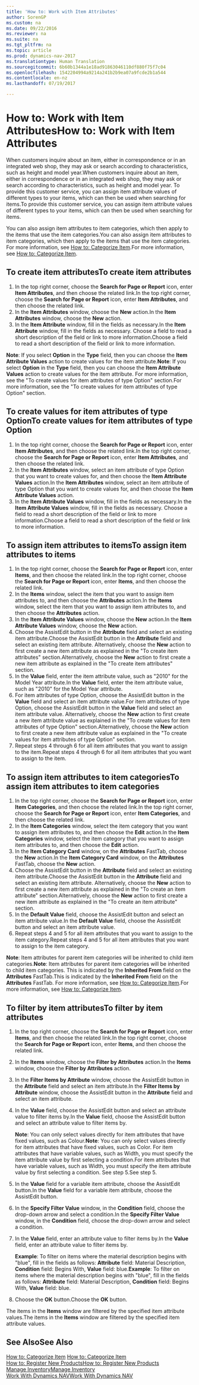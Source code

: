```yaml
---
title: 'How to: Work with Item Attributes'
author: SorenGP
ms.custom: na
ms.date: 09/22/2016
ms.reviewer: na
ms.suite: na
ms.tgt_pltfrm: na
ms.topic: article
ms.prod: dynamics-nav-2017
ms.translationtype: Human Translation
ms.sourcegitcommit: 6b60b1344a1e18ad91863046110df880f75f7c04
ms.openlocfilehash: 1542204994a9214a241b2b9ea07a9fcde2b1a544
ms.contentlocale: en-nz
ms.lasthandoff: 07/19/2017

---
```


# <a name="how-to-work-with-item-attributes"></a><span data-ttu-id="46212-102">How to: Work with Item Attributes</span><span class="sxs-lookup"><span data-stu-id="46212-102">How to: Work with Item Attributes</span></span>
<span data-ttu-id="46212-103">When customers inquire about an item, either in correspondence or in an integrated web shop, they may ask or search according to characteristics, such as height and model year.</span><span class="sxs-lookup"><span data-stu-id="46212-103">When customers inquire about an item, either in correspondence or in an integrated web shop, they may ask or search according to characteristics, such as height and model year.</span></span> <span data-ttu-id="46212-104">To provide this customer service, you can assign item attribute values of different types to your items, which can then be used when searching for items.</span><span class="sxs-lookup"><span data-stu-id="46212-104">To provide this customer service, you can assign item attribute values of different types to your items, which can then be used when searching for items.</span></span>

<span data-ttu-id="46212-105">You can also assign item attributes to item categories, which then apply to the items that use the item categories.</span><span class="sxs-lookup"><span data-stu-id="46212-105">You can also assign item attributes to item categories, which then apply to the items that use the item categories.</span></span> <span data-ttu-id="46212-106">For more information, see [How to: Categorize Item](inventory-how-categorize-items.md).</span><span class="sxs-lookup"><span data-stu-id="46212-106">For more information, see [How to: Categorize Item](inventory-how-categorize-items.md).</span></span>

## <a name="to-create-item-attributes"></a><span data-ttu-id="46212-107">To create item attributes</span><span class="sxs-lookup"><span data-stu-id="46212-107">To create item attributes</span></span>
1. <span data-ttu-id="46212-108">In the top right corner, choose the **Search for Page or Report** icon, enter **Item Attributes**, and then choose the related link.</span><span class="sxs-lookup"><span data-stu-id="46212-108">In the top right corner, choose the **Search for Page or Report** icon, enter **Item Attributes**, and then choose the related link.</span></span>
2. <span data-ttu-id="46212-109">In the **Item Attributes** window, choose the **New** action.</span><span class="sxs-lookup"><span data-stu-id="46212-109">In the **Item Attributes** window, choose the **New** action.</span></span>
3. <span data-ttu-id="46212-110">In the **Item Attribute** window, fill in the fields as necessary.</span><span class="sxs-lookup"><span data-stu-id="46212-110">In the **Item Attribute** window, fill in the fields as necessary.</span></span> <span data-ttu-id="46212-111">Choose a field to read a short description of the field or link to more information.</span><span class="sxs-lookup"><span data-stu-id="46212-111">Choose a field to read a short description of the field or link to more information.</span></span>

<span data-ttu-id="46212-112">**Note**: If you select **Option** in the **Type** field, then you can choose the **Item Attribute Values** action to create values for the item attribute.</span><span class="sxs-lookup"><span data-stu-id="46212-112">**Note**: If you select **Option** in the **Type** field, then you can choose the **Item Attribute Values** action to create values for the item attribute.</span></span> <span data-ttu-id="46212-113">For more information, see the "To create values for item attributes of type Option" section.</span><span class="sxs-lookup"><span data-stu-id="46212-113">For more information, see the "To create values for item attributes of type Option" section.</span></span>  

## <a name="to-create-values-for-item-attributes-of-type-option"></a><span data-ttu-id="46212-114">To create values for item attributes of type Option</span><span class="sxs-lookup"><span data-stu-id="46212-114">To create values for item attributes of type Option</span></span>
1. <span data-ttu-id="46212-115">In the top right corner, choose the **Search for Page or Report** icon, enter **Item Attributes**, and then choose the related link.</span><span class="sxs-lookup"><span data-stu-id="46212-115">In the top right corner, choose the **Search for Page or Report** icon, enter **Item Attributes**, and then choose the related link.</span></span>
2. <span data-ttu-id="46212-116">In the **Item Attributes** window, select an item attribute of type Option that you want to create values for, and then choose the **Item Attribute Values** action.</span><span class="sxs-lookup"><span data-stu-id="46212-116">In the **Item Attributes** window, select an item attribute of type Option that you want to create values for, and then choose the **Item Attribute Values** action.</span></span>
3. <span data-ttu-id="46212-117">In the **Item Attribute Values** window, fill in the fields as necessary.</span><span class="sxs-lookup"><span data-stu-id="46212-117">In the **Item Attribute Values** window, fill in the fields as necessary.</span></span> <span data-ttu-id="46212-118">Choose a field to read a short description of the field or link to more information.</span><span class="sxs-lookup"><span data-stu-id="46212-118">Choose a field to read a short description of the field or link to more information.</span></span>

## <a name="to-assign-item-attributes-to-items"></a><span data-ttu-id="46212-119">To assign item attributes to items</span><span class="sxs-lookup"><span data-stu-id="46212-119">To assign item attributes to items</span></span>
1. <span data-ttu-id="46212-120">In the top right corner, choose the **Search for Page or Report** icon, enter **Items**, and then choose the related link.</span><span class="sxs-lookup"><span data-stu-id="46212-120">In the top right corner, choose the **Search for Page or Report** icon, enter **Items**, and then choose the related link.</span></span>
2. <span data-ttu-id="46212-121">In the **Items** window, select the item that you want to assign item attributes to, and then choose the **Attributes** action.</span><span class="sxs-lookup"><span data-stu-id="46212-121">In the **Items** window, select the item that you want to assign item attributes to, and then choose the **Attributes** action.</span></span>
3. <span data-ttu-id="46212-122">In the **Item Attribute Values** window, choose the **New** action.</span><span class="sxs-lookup"><span data-stu-id="46212-122">In the **Item Attribute Values** window, choose the **New** action.</span></span>
4. <span data-ttu-id="46212-123">Choose the AssistEdit button in the **Attribute** field and select an existing item attribute.</span><span class="sxs-lookup"><span data-stu-id="46212-123">Choose the AssistEdit button in the **Attribute** field and select an existing item attribute.</span></span> <span data-ttu-id="46212-124">Alternatively, choose the **New** action to first create a new item attribute as explained in the "To create item attributes" section.</span><span class="sxs-lookup"><span data-stu-id="46212-124">Alternatively, choose the **New** action to first create a new item attribute as explained in the "To create item attributes" section.</span></span>
5. <span data-ttu-id="46212-125">In the **Value** field, enter the item attribute value, such as "2010" for the Model Year attribute.</span><span class="sxs-lookup"><span data-stu-id="46212-125">In the **Value** field, enter the item attribute value, such as "2010" for the Model Year attribute.</span></span>
6. <span data-ttu-id="46212-126">For item attributes of type Option, choose the AssistEdit button in the **Value** field and select an item attribute value.</span><span class="sxs-lookup"><span data-stu-id="46212-126">For item attributes of type Option, choose the AssistEdit button in the **Value** field and select an item attribute value.</span></span> <span data-ttu-id="46212-127">Alternatively, choose the **New** action to first create a new item attribute value as explained in the "To create values for item attributes of type Option" section.</span><span class="sxs-lookup"><span data-stu-id="46212-127">Alternatively, choose the **New** action to first create a new item attribute value as explained in the "To create values for item attributes of type Option" section.</span></span>
7. <span data-ttu-id="46212-128">Repeat steps 4 through 6 for all item attributes that you want to assign to the item.</span><span class="sxs-lookup"><span data-stu-id="46212-128">Repeat steps 4 through 6 for all item attributes that you want to assign to the item.</span></span>

## <a name="to-assign-item-attributes-to-item-categories"></a><span data-ttu-id="46212-129">To assign item attributes to item categories</span><span class="sxs-lookup"><span data-stu-id="46212-129">To assign item attributes to item categories</span></span>
1. <span data-ttu-id="46212-130">In the top right corner, choose the **Search for Page or Report** icon, enter **Item Categories**, and then choose the related link.</span><span class="sxs-lookup"><span data-stu-id="46212-130">In the top right corner, choose the **Search for Page or Report** icon, enter **Item Categories**, and then choose the related link.</span></span>
2. <span data-ttu-id="46212-131">In the **Item Categories** window, select the item category that you want to assign item attributes to, and then choose the **Edit** action.</span><span class="sxs-lookup"><span data-stu-id="46212-131">In the **Item Categories** window, select the item category that you want to assign item attributes to, and then choose the **Edit** action.</span></span>
3. <span data-ttu-id="46212-132">In the **Item Category Card** window, on the **Attributes** FastTab, choose the **New** action.</span><span class="sxs-lookup"><span data-stu-id="46212-132">In the **Item Category Card** window, on the **Attributes** FastTab, choose the **New** action.</span></span>
4. <span data-ttu-id="46212-133">Choose the AssistEdit button in the **Attribute** field and select an existing item attribute.</span><span class="sxs-lookup"><span data-stu-id="46212-133">Choose the AssistEdit button in the **Attribute** field and select an existing item attribute.</span></span> <span data-ttu-id="46212-134">Alternatively, choose the **New** action to first create a new item attribute as explained in the "To create an item attribute" section.</span><span class="sxs-lookup"><span data-stu-id="46212-134">Alternatively, choose the **New** action to first create a new item attribute as explained in the "To create an item attribute" section.</span></span>
5. <span data-ttu-id="46212-135">In the **Default Value** field, choose the AssistEdit button and select an item attribute value.</span><span class="sxs-lookup"><span data-stu-id="46212-135">In the **Default Value** field, choose the AssistEdit button and select an item attribute value.</span></span>
6. <span data-ttu-id="46212-136">Repeat steps 4 and 5 for all item attributes that you want to assign to the item category.</span><span class="sxs-lookup"><span data-stu-id="46212-136">Repeat steps 4 and 5 for all item attributes that you want to assign to the item category.</span></span>

<span data-ttu-id="46212-137">**Note**: Item attributes for parent item categories will be inherited to child item categories.</span><span class="sxs-lookup"><span data-stu-id="46212-137">**Note**: Item attributes for parent item categories will be inherited to child item categories.</span></span> <span data-ttu-id="46212-138">This is indicated by the **Inherited From** field on the **Attributes** FastTab.</span><span class="sxs-lookup"><span data-stu-id="46212-138">This is indicated by the **Inherited From** field on the **Attributes** FastTab.</span></span> <span data-ttu-id="46212-139">For more information, see [How to: Categorize Item](inventory-how-categorize-items.md).</span><span class="sxs-lookup"><span data-stu-id="46212-139">For more information, see [How to: Categorize Item](inventory-how-categorize-items.md).</span></span>

## <a name="to-filter-by-item-attributes"></a><span data-ttu-id="46212-140">To filter by item attributes</span><span class="sxs-lookup"><span data-stu-id="46212-140">To filter by item attributes</span></span>
1. <span data-ttu-id="46212-141">In the top right corner, choose the **Search for Page or Report** icon, enter **Items**, and then choose the related link.</span><span class="sxs-lookup"><span data-stu-id="46212-141">In the top right corner, choose the **Search for Page or Report** icon, enter **Items**, and then choose the related link.</span></span>
2. <span data-ttu-id="46212-142">In the **Items** window, choose the **Filter by Attributes** action.</span><span class="sxs-lookup"><span data-stu-id="46212-142">In the **Items** window, choose the **Filter by Attributes** action.</span></span>
3. <span data-ttu-id="46212-143">In the **Filter Items by Attribute** window, choose the AssistEdit button in the **Attribute** field and select an item attribute.</span><span class="sxs-lookup"><span data-stu-id="46212-143">In the **Filter Items by Attribute** window, choose the AssistEdit button in the **Attribute** field and select an item attribute.</span></span>
4. <span data-ttu-id="46212-144">In the **Value** field, choose the AssistEdit button and select an attribute value to filter items by.</span><span class="sxs-lookup"><span data-stu-id="46212-144">In the **Value** field, choose the AssistEdit button and select an attribute value to filter items by.</span></span>

    <span data-ttu-id="46212-145">**Note**: You can only select values directly for item attributes that have fixed values, such as Colour.</span><span class="sxs-lookup"><span data-stu-id="46212-145">**Note**: You can only select values directly for item attributes that have fixed values, such as Color.</span></span> <span data-ttu-id="46212-146">For item attributes that have variable values, such as Width, you must specify the item attribute value by first selecting a condition.</span><span class="sxs-lookup"><span data-stu-id="46212-146">For item attributes that have variable values, such as Width, you must specify the item attribute value by first selecting a condition.</span></span> <span data-ttu-id="46212-147">See step 5.</span><span class="sxs-lookup"><span data-stu-id="46212-147">See step 5.</span></span>
5. <span data-ttu-id="46212-148">In the **Value** field for a variable item attribute, choose the AssistEdit button.</span><span class="sxs-lookup"><span data-stu-id="46212-148">In the **Value** field for a variable item attribute, choose the AssistEdit button.</span></span>
6. <span data-ttu-id="46212-149">In the **Specify Filter Value** window, in the **Condition** field, choose the drop-down arrow and select a condition.</span><span class="sxs-lookup"><span data-stu-id="46212-149">In the **Specify Filter Value** window, in the **Condition** field, choose the drop-down arrow and select a condition.</span></span>
7. <span data-ttu-id="46212-150">In the **Value** field, enter an attribute value to filter items by.</span><span class="sxs-lookup"><span data-stu-id="46212-150">In the **Value** field, enter an attribute value to filter items by.</span></span>

    <span data-ttu-id="46212-151">**Example**: To filter on items where the material description begins with "blue", fill in the fields as follows: **Attribute** field: Material Description, **Condition** field: Begins With, **Value** field: blue.</span><span class="sxs-lookup"><span data-stu-id="46212-151">**Example**: To filter on items where the material description begins with "blue", fill in the fields as follows: **Attribute** field: Material Description, **Condition** field: Begins With, **Value** field: blue.</span></span>
8. <span data-ttu-id="46212-152">Choose the **OK** button.</span><span class="sxs-lookup"><span data-stu-id="46212-152">Choose the **OK** button.</span></span>   

<span data-ttu-id="46212-153">The items in the **Items** window are filtered by the specified item attribute values.</span><span class="sxs-lookup"><span data-stu-id="46212-153">The items in the **Items** window are filtered by the specified item attribute values.</span></span>

## <a name="see-also"></a><span data-ttu-id="46212-154">See Also</span><span class="sxs-lookup"><span data-stu-id="46212-154">See Also</span></span>
<span data-ttu-id="46212-155">[How to: Categorize Item](inventory-how-categorize-items.md)  </span><span class="sxs-lookup"><span data-stu-id="46212-155">[How to: Categorize Item](inventory-how-categorize-items.md)  </span></span>  
[<span data-ttu-id="46212-156">How to: Register New Products</span><span class="sxs-lookup"><span data-stu-id="46212-156">How to: Register New Products</span></span>](inventory-how-register-new-products.md)  
[<span data-ttu-id="46212-157">Manage Inventory</span><span class="sxs-lookup"><span data-stu-id="46212-157">Manage Inventory</span></span>](inventory-manage-inventory.md)  
[<span data-ttu-id="46212-158">Work With Dynamics NAV</span><span class="sxs-lookup"><span data-stu-id="46212-158">Work With Dynamics NAV</span></span>](ui-work-product.md)

